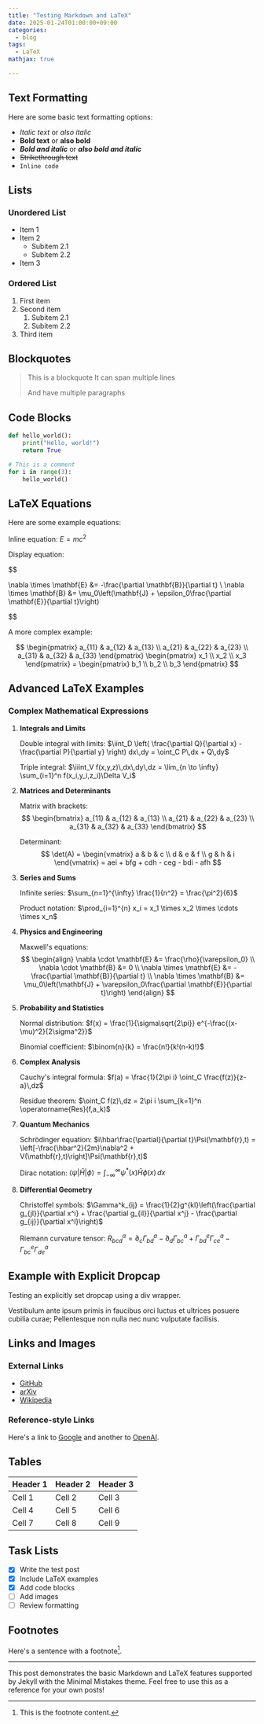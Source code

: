 ```yaml
---
title: "Testing Markdown and LaTeX"
date: 2025-01-24T01:00:00+09:00
categories:
  - blog
tags:
  - LaTeX
mathjax: true

---
```



## Text Formatting

Here are some basic text formatting options:
- *Italic text* or _also italic_
- **Bold text** or __also bold__
- ***Bold and italic*** or ___also bold and italic___
- ~~Strikethrough text~~
- `Inline code`

## Lists

### Unordered List
* Item 1
* Item 2
  * Subitem 2.1
  * Subitem 2.2
* Item 3

### Ordered List
1. First item
2. Second item
   1. Subitem 2.1
   2. Subitem 2.2
3. Third item

## Blockquotes

> This is a blockquote
> It can span multiple lines
>
> And have multiple paragraphs

## Code Blocks

```python
def hello_world():
    print("Hello, world!")
    return True

# This is a comment
for i in range(3):
    hello_world()
```

## LaTeX Equations

Here are some example equations:

Inline equation: $E = mc^2$

Display equation:

$$

\nabla \times \mathbf{E} &= -\frac{\partial \mathbf{B}}{\partial t} \\
\nabla \times \mathbf{B} &= \mu_0\left(\mathbf{J} + \epsilon_0\frac{\partial \mathbf{E}}{\partial t}\right)

$$

A more complex example:

$$
\begin{pmatrix}
a_{11} & a_{12} & a_{13} \\
a_{21} & a_{22} & a_{23} \\
a_{31} & a_{32} & a_{33}
\end{pmatrix}
\begin{pmatrix}
x_1 \\
x_2 \\
x_3
\end{pmatrix} =
\begin{pmatrix}
b_1 \\
b_2 \\
b_3
\end{pmatrix}
$$

## Advanced LaTeX Examples

### Complex Mathematical Expressions

1. **Integrals and Limits**
   
   Double integral with limits:
   $\iint_D \left( \frac{\partial Q}{\partial x} - \frac{\partial P}{\partial y} \right) dx\,dy = \oint_C P\,dx + Q\,dy$

   Triple integral:
   $\iiint_V f(x,y,z)\,dx\,dy\,dz = \lim_{n \to \infty} \sum_{i=1}^n f(x_i,y_i,z_i)\Delta V_i$

2. **Matrices and Determinants**
   
   Matrix with brackets:
   $$
   \begin{bmatrix} 
   a_{11} & a_{12} & a_{13} \\
   a_{21} & a_{22} & a_{23} \\
   a_{31} & a_{32} & a_{33}
   \end{bmatrix}
   $$

   Determinant:
   $$
   \det(A) = \begin{vmatrix}
   a & b & c \\
   d & e & f \\
   g & h & i
   \end{vmatrix} = aei + bfg + cdh - ceg - bdi - afh
   $$

3. **Series and Sums**
   
   Infinite series:
   $\sum_{n=1}^{\infty} \frac{1}{n^2} = \frac{\pi^2}{6}$

   Product notation:
   $\prod_{i=1}^{n} x_i = x_1 \times x_2 \times \cdots \times x_n$

4. **Physics and Engineering**
   
   Maxwell's equations:
   $$
   \begin{align}
   \nabla \cdot \mathbf{E} &= \frac{\rho}{\varepsilon_0} \\
   \nabla \cdot \mathbf{B} &= 0 \\
   \nabla \times \mathbf{E} &= -\frac{\partial \mathbf{B}}{\partial t} \\
   \nabla \times \mathbf{B} &= \mu_0\left(\mathbf{J} + \varepsilon_0\frac{\partial \mathbf{E}}{\partial t}\right)
   \end{align}
   $$

5. **Probability and Statistics**
   
   Normal distribution:
   $f(x) = \frac{1}{\sigma\sqrt{2\pi}} e^{-\frac{(x-\mu)^2}{2\sigma^2}}$

   Binomial coefficient:
   $\binom{n}{k} = \frac{n!}{k!(n-k)!}$

6. **Complex Analysis**
   
   Cauchy's integral formula:
   $f(a) = \frac{1}{2\pi i} \oint_C \frac{f(z)}{z-a}\,dz$

   Residue theorem:
   $\oint_C f(z)\,dz = 2\pi i \sum_{k=1}^n \operatorname{Res}(f,a_k)$

7. **Quantum Mechanics**
   
   Schrödinger equation:
   $i\hbar\frac{\partial}{\partial t}\Psi(\mathbf{r},t) = \left[-\frac{\hbar^2}{2m}\nabla^2 + V(\mathbf{r},t)\right]\Psi(\mathbf{r},t)$

   Dirac notation:
   $\langle\psi|\hat{H}|\phi\rangle = \int_{-\infty}^{\infty} \psi^*(x)\hat{H}\phi(x)\,dx$

8. **Differential Geometry**
   
   Christoffel symbols:
   $\Gamma^k_{ij} = \frac{1}{2}g^{kl}\left(\frac{\partial g_{jl}}{\partial x^i} + \frac{\partial g_{il}}{\partial x^j} - \frac{\partial g_{ij}}{\partial x^l}\right)$

   Riemann curvature tensor:
   $R^a_{bcd} = \partial_c\Gamma^a_{bd} - \partial_d\Gamma^a_{bc} + \Gamma^e_{bd}\Gamma^a_{ce} - \Gamma^e_{bc}\Gamma^a_{de}$

## Example with Explicit Dropcap

<div class="abstract">
Testing an explicitly set dropcap using a div wrapper.
</div>

<div class="dropcap-text">
<p>Vestibulum ante ipsum primis in faucibus orci luctus et ultrices posuere cubilia curae; Pellentesque non nulla nec nunc vulputate facilisis.</p>
</div>

## Links and Images

### External Links
- [GitHub](https://github.com)
- [arXiv](https://arxiv.org)
- [Wikipedia](https://wikipedia.org)

### Reference-style Links
Here's a link to [Google][1] and another to [OpenAI][2].

[1]: https://google.com
[2]: https://openai.com

## Tables

| Header 1 | Header 2 | Header 3 |
|----------|----------|----------|
| Cell 1   | Cell 2   | Cell 3   |
| Cell 4   | Cell 5   | Cell 6   |
| Cell 7   | Cell 8   | Cell 9   |

## Task Lists

- [x] Write the test post
- [x] Include LaTeX examples
- [x] Add code blocks
- [ ] Add images
- [ ] Review formatting

## Footnotes

Here's a sentence with a footnote[^1].

[^1]: This is the footnote content.

---

This post demonstrates the basic Markdown and LaTeX features supported by Jekyll with the Minimal Mistakes theme. Feel free to use this as a reference for your own posts!